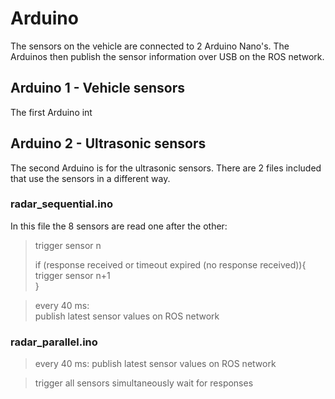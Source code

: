 # Arduino

The sensors on the vehicle are connected to 2 Arduino Nano's. The Arduinos then publish the sensor information over USB on the ROS network.


## Arduino 1 - Vehicle sensors
The first Arduino int

## Arduino 2 - Ultrasonic sensors
The second Arduino is for the ultrasonic sensors. There are 2 files included that use the sensors in a different way.

### radar_sequential.ino
In this file the 8 sensors are read one after the other:

> trigger sensor n  
>   
> if (response received or timeout expired (no response received)){  
>   trigger sensor n+1  
>}

> every 40 ms:  
>   publish latest sensor values on ROS network
  
### radar_parallel.ino

> every 40 ms:
> publish latest sensor values on ROS network
  
> trigger all sensors simultaneously
> wait for responses
